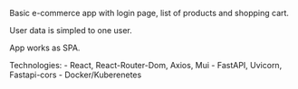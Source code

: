 Basic e-commerce app with login page, list of products and shopping cart. 

User data is simpled to one user.

App works as SPA. 

Technologies:
    - React, React-Router-Dom, Axios, Mui
    - FastAPI, Uvicorn, Fastapi-cors
    - Docker/Kuberenetes

